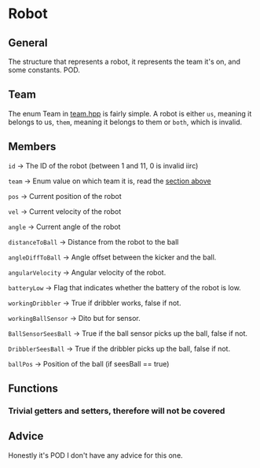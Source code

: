# Robot #

## General ##
The structure that represents a robot, it represents the team it's on, and some constants. POD.

## Team ##
The enum Team in [team.hpp](https://github.com/RoboTeamTwente/roboteam_ai/blob/development/include/roboteam_ai/world_new/Team.hpp) is fairly simple. A robot is either `us`, meaning it belongs to us, `them`, meaning it belongs to them or `both`, which is invalid. 

## Members ##
`id` -> The ID of the robot (between 1 and 11, 0 is invalid iirc)

`team` -> Enum value on which team it is, read the [section above](#team)

`pos` -> Current position of the robot

`vel` -> Current velocity of the robot

`angle` -> Current angle of the robot

`distanceToBall` -> Distance from the robot to the ball

`angleDiffToBall` -> Angle offset between the kicker and the ball.

`angularVelocity` -> Angular velocity of the robot.

`batteryLow` -> Flag that indicates whether the battery of the robot is low.

`workingDribbler` -> True if dribbler works, false if not.

`workingBallSensor` -> Dito but for sensor.

`BallSensorSeesBall` -> True if the ball sensor picks up the ball, false if not.

`DribblerSeesBall` -> True if the dribbler picks up the ball, false if not.

`ballPos` -> Position of the ball (if seesBall == true)


## Functions ## 

### Trivial getters and setters, therefore will **not** be covered ##

## Advice ##
Honestly it's POD I don't have any advice for this one.
